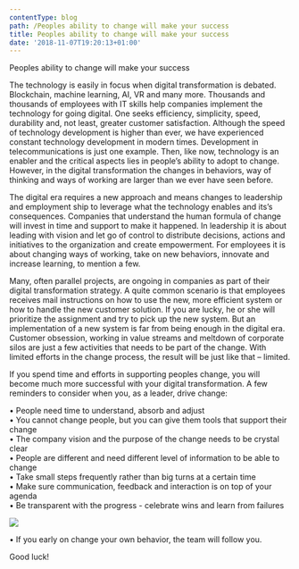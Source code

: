 ```yaml
---
contentType: blog
path: /Peoples ability to change will make your success
title: Peoples ability to change will make your success
date: '2018-11-07T19:20:13+01:00'
---
```

Peoples ability to change will make your success

 The technology is easily in focus when digital transformation is debated. Blockchain, machine learning, AI, VR and many more. Thousands and thousands of employees with IT skills help companies implement the technology for going digital. One seeks efficiency, simplicity, speed, durability and, not least, greater customer satisfaction. Although the speed of technology development is higher than ever, we have experienced constant technology development in modern times. Development in telecommunications is just one example. Then, like now, technology is an enabler and the critical aspects lies in people’s ability to adopt to change. However, in the digital transformation the changes in behaviors, way of thinking and ways of working are larger than we ever have seen before. 

The digital era requires a new approach and means changes to leadership and employment ship to leverage what the technology enables and its’s consequences. Companies that understand the human formula of change will invest in time and support to make it happened. In leadership it is about leading with vision and let go of control to distribute decisions, actions and initiatives to the organization and create empowerment. For employees it is about changing ways of working, take on new behaviors, innovate and increase learning, to mention a few.    

Many, often parallel projects, are ongoing in companies as part of their digital transformation strategy. A quite common scenario is that employees receives mail instructions on how to use the new, more efficient system or how to handle the new customer solution. If you are lucky, he or she will prioritize the assignment and try to pick up the new system. But an implementation of a new system is far from being enough in the digital era. Customer obsession, working in value streams and meltdown of corporate silos are just a few activities that needs to be part of the change. With limited efforts in the change process, the result will be just like that – limited. 

If you spend time and efforts in supporting peoples change, you will become much more successful with your digital transformation. A few reminders to consider when you, as a leader, drive change:

•	People need time to understand, absorb and adjust \
•	You cannot change people, but you can give them tools that support their change\
•	The company vision and the purpose of the change needs to be crystal clear\
•	People are different and need different level of information to be able to change \
•	Take small steps frequently rather than big turns at a certain time \
•	Make sure communication, feedback and interaction is on top of your agenda \
•	Be transparent with the progress - celebrate wins and learn from failures 

![](/files/trappor.jpg)

•	If you early on change your own behavior, the team will follow you.    

Good luck!
